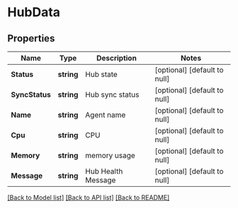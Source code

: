 # HubData

## Properties
Name | Type | Description | Notes
------------ | ------------- | ------------- | -------------
**Status** | **string** | Hub state | [optional] [default to null]
**SyncStatus** | **string** | Hub sync status | [optional] [default to null]
**Name** | **string** | Agent name | [optional] [default to null]
**Cpu** | **string** | CPU | [optional] [default to null]
**Memory** | **string** | memory usage | [optional] [default to null]
**Message** | **string** | Hub Health Message | [optional] [default to null]

[[Back to Model list]](../README.md#documentation-for-models) [[Back to API list]](../README.md#documentation-for-api-endpoints) [[Back to README]](../README.md)

